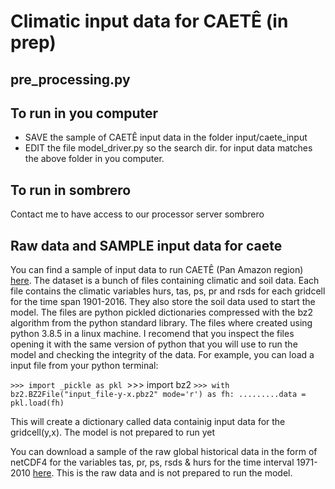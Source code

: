 # Climatic input data for CAETÊ (in prep)

## pre_processing.py

## To run in you computer
 - SAVE the sample of CAETÊ input data in the folder input/caete_input
 - EDIT the file model_driver.py so the search dir. for input data matches the above folder in you computer.

## To run in sombrero
Contact me to have access to our processor server sombrero

## Raw data and SAMPLE input data for caete
You can find a sample of input data to run CAETÊ (Pan Amazon region) [here](https://1drv.ms/u/s!AsquOP_PotMWgeNdATQs9o9NVQcK6g?e=qmCFRX). The dataset is a bunch of files containing climatic and soil data. Each file contains the climatic variables hurs, tas, ps, pr and rsds for each gridcell for the time span 1901-2016. They also store the soil data used to start the model. The files are python pickled dictionaries compressed with the bz2 algorithm from the python standard library. The files where created using python 3.8.5 in a linux machine. I recomend that you inspect the files opening it with the same version of python that you will use to run the model and checking the integrity of the data. For example, you can load a input file from your python terminal:

`>>> import _pickle as pkl
`>>> import bz2
`>>> with bz2.BZ2File("input_file-y-x.pbz2" mode='r') as fh:
.........data = pkl.load(fh)`

This will create a dictionary called data containig input data for the gridcell(y,x).
The model is not prepared to run yet

You can download a sample of the raw  global historical data in the form of netCDF4 for the variables tas, pr, ps, rsds & hurs for the time interval 1971-2010 [here](https://1drv.ms/u/s!AsquOP_PotMWgeM-nhGf3GkxV1Wq0g?e=525apd). This is the raw data and is not prepared to run the model.
